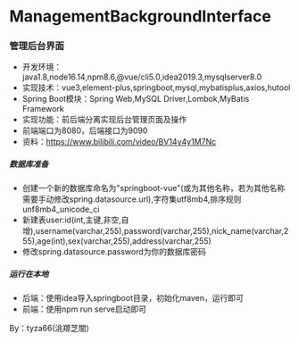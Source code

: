 # ManagementBackgroundInterface
### 管理后台界面
- 开发环境：java1.8,node16.14,npm8.6,@vue/cli5.0,idea2019.3,mysqlserver8.0
- 实现技术：vue3,element-plus,springboot,mysql,mybatisplus,axios,hutool
- Spring Boot模块：Spring Web,MySQL Driver,Lombok,MyBatis Framework
- 实现功能：前后端分离实现后台管理页面及操作
- 前端端口为8080，后端接口为9090
- 资料：https://www.bilibili.com/video/BV14y4y1M7Nc

##### 数据库准备
- 创建一个新的数据库命名为"springboot-vue"(或为其他名称，若为其他名称需要手动修改spring.datasource.url),字符集utf8mb4,排序规则unf8mb4_unicode_ci
- 新建表user:id(int,主键,非空,自增),username(varchar,255),password(varchar,255),nick_name(varchar,255),age(int),sex(varchar,255),address(varchar,255)
- 修改spring.datasource.password为你的数据库密码

##### 运行在本地
- 后端：使用idea导入springboot目录，初始化maven，运行即可
- 前端：使用npm run serve启动即可

By：tyza66(洮羱芝闇)

